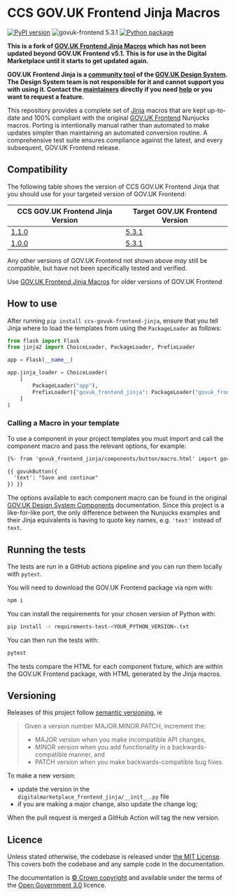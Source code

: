 # CCS GOV.UK Frontend Jinja Macros

[![PyPI version](https://badge.fury.io/py/ccs-govuk-frontend-jinja.svg)](https://pypi.org/project/ccs-govuk-frontend-jinja/)
![govuk-frontend 5.3.1](https://img.shields.io/badge/govuk--frontend%20version-5.3.1-005EA5?logo=gov.uk&style=flat)
[![Python package](https://github.com/tim-s-ccs/ccs-govuk-frontend-jinja/actions/workflows/python-package.yml/badge.svg)](https://github.com/tim-s-ccs/ccs-govuk-frontend-jinja/actions/workflows/python-package.yml)

**This is a fork of [GOV.UK Frontend Jinja Macros](https://github.com/LandRegistry/govuk-frontend-jinja) which has not been updated beyond GOV.UK Frontend v5.1. This is for use in the Digital Marketplace until it starts to get updated again.**

**GOV.UK Frontend Jinja is a [community tool](https://design-system.service.gov.uk/community/resources-and-tools/) of the [GOV.UK Design System](https://design-system.service.gov.uk/). The Design System team is not responsible for it and cannot support you with using it. Contact the [maintainers](#contributors) directly if you need [help](#support) or you want to request a feature.**

This repository provides a complete set of [Jinja](https://jinja.palletsprojects.com/) macros that are kept up-to-date and 100% compliant with the original [GOV.UK Frontend](https://github.com/alphagov/govuk-frontend) Nunjucks macros. Porting is intentionally manual rather than automated to make updates simpler than maintaining an automated conversion routine. A comprehensive test suite ensures compliance against the latest, and every subsequent, GOV.UK Frontend release.


## Compatibility

The following table shows the version of CCS GOV.UK Frontend Jinja that you should use for your targeted version of GOV.UK Frontend:

| CCS GOV.UK Frontend Jinja Version | Target GOV.UK Frontend Version |
| ----------------------------- | ------------------------------ |
| [1.1.0](https://github.com/tim-s-ccs/ccs-govuk-frontend-jinja/releases/tag/1.1.0) | [5.3.1](https://github.com/alphagov/govuk-frontend/releases/tag/v5.4.0) |
| [1.0.0](https://github.com/tim-s-ccs/ccs-govuk-frontend-jinja/releases/tag/1.0.0) | [5.3.1](https://github.com/alphagov/govuk-frontend/releases/tag/v5.3.1) |

Any other versions of GOV.UK Frontend not shown above _may_ still be compatible, but have not been specifically tested and verified.

Use [GOV.UK Frontend Jinja Macros](https://github.com/LandRegistry/govuk-frontend-jinja) for older versions of GOV.UK Frontend

## How to use

After running `pip install ccs-govuk-frontend-jinja`, ensure that you tell Jinja where to load the templates from using the `PackageLoader` as follows:

```python
from flask import Flask
from jinja2 import ChoiceLoader, PackageLoader, PrefixLoader

app = Flask(__name__)

app.jinja_loader = ChoiceLoader(
    [
        PackageLoader("app"),
        PrefixLoader({"govuk_frontend_jinja": PackageLoader("govuk_frontend_jinja")}),
    ]
)
```

### Calling a Macro in your template

To use a component in your project templates you must import and call the component macro and pass the relevant options, for example:

```html
{%- from 'govuk_frontend_jinja/components/button/macro.html' import govukButton -%}

{{ govukButton({
  'text': "Save and continue"
}) }}
```

The options available to each component macro can be found in the original [GOV.UK Design System Components](https://design-system.service.gov.uk/components/) documentation. Since this project is a like-for-like port, the only difference between the Nunjucks examples and their Jinja equivalents is having to quote key names, e.g. `'text'` instead of `text`.

## Running the tests

The tests are run in a GitHub actions pipeline and you can run them locally with `pytest`.

You will need to download the GOV.UK Frontend package via npm with:

```bash
npm i
```

You can install the requirements for your chosen version of Python with:

```bash
pip install -r requirements-test-<YOUR_PYTHON_VERSION>.txt
```

You can then run the tests with:

```bash
pytest
```

The tests compare the HTML for each component fixture, which are within the GOV.UK Frontend package, with HTML generated by the Jinja macros.

## Versioning

Releases of this project follow [semantic versioning](http://semver.org/), ie
> Given a version number MAJOR.MINOR.PATCH, increment the:
>
> - MAJOR version when you make incompatible API changes,
> - MINOR version when you add functionality in a backwards-compatible manner, and
> - PATCH version when you make backwards-compatible bug fixes.

To make a new version:
- update the version in the `digitalmarketplace_frontend_jinja/__init__.py` file
- if you are making a major change, also update the change log;

When the pull request is merged a GitHub Action will tag the new version.

## Licence

Unless stated otherwise, the codebase is released under [the MIT License][mit].
This covers both the codebase and any sample code in the documentation.

The documentation is [&copy; Crown copyright][copyright] and available under the terms
of the [Open Government 3.0][ogl] licence.

[mit]: LICENCE
[copyright]: http://www.nationalarchives.gov.uk/information-management/re-using-public-sector-information/uk-government-licensing-framework/crown-copyright/
[ogl]: http://www.nationalarchives.gov.uk/doc/open-government-licence/version/3/

